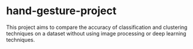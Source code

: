 # hand-gesture-project
 This project aims to compare the accuracy of classification and clustering techniques on a dataset without using image processing or deep learning techniques.
